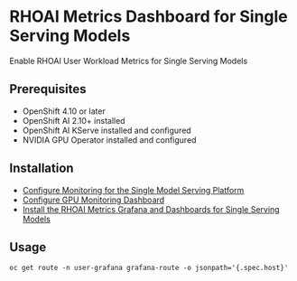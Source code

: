 # RHOAI Metrics Dashboard for Single Serving Models

Enable RHOAI User Workload Metrics for Single Serving Models

## Prerequisites

- OpenShift 4.10 or later
- OpenShift AI 2.10+ installed
- OpenShift AI KServe installed and configured
- NVIDIA GPU Operator installed and configured

## Installation

* [Configure Monitoring for the Single Model Serving Platform](https://docs.redhat.com/en/documentation/red_hat_openshift_ai_self-managed/2.11/html/serving_models/serving-large-models_serving-large-models#configuring-monitoring-for-the-single-model-serving-platform_serving-large-models)
* [Configure GPU Monitoring Dashboard](https://docs.nvidia.com/datacenter/cloud-native/openshift/23.9.2/enable-gpu-monitoring-dashboard.html)
* [Install the RHOAI Metrics Grafana and Dashboards for Single Serving Models](./rhoai-uwm-grafana/README.md)

## Usage

```md
oc get route -n user-grafana grafana-route -o jsonpath='{.spec.host}'
```